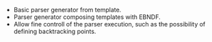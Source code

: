 * Basic parser generator from template.
* Parser generator composing templates with EBNDF.
* Allow fine controll of the parser execution, such as the possibility of defining backtracking points.
